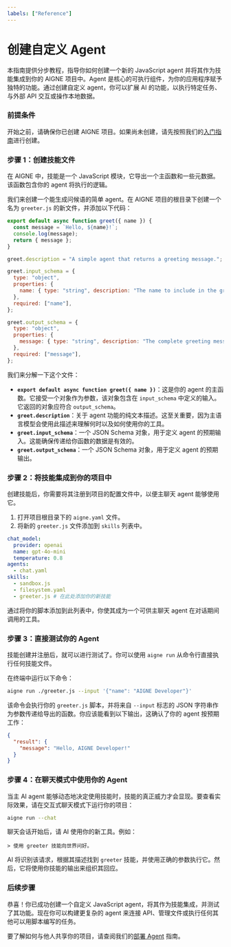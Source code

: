 ```yaml
---
labels: ["Reference"]
---
```


# 创建自定义 Agent

本指南提供分步教程，指导你如何创建一个新的 JavaScript agent 并将其作为技能集成到你的 AIGNE 项目中。Agent 是核心的可执行组件，为你的应用程序赋予独特的功能。通过创建自定义 agent，你可以扩展 AI 的功能，以执行特定任务、与外部 API 交互或操作本地数据。

### 前提条件

开始之前，请确保你已创建 AIGNE 项目。如果尚未创建，请先按照我们的[入门指南](./getting-started.md)进行创建。

### 步骤 1：创建技能文件

在 AIGNE 中，技能是一个 JavaScript 模块，它导出一个主函数和一些元数据。该函数包含你的 agent 将执行的逻辑。

我们来创建一个能生成问候语的简单 agent。在 AIGNE 项目的根目录下创建一个名为 `greeter.js` 的新文件，并添加以下代码：

```javascript greeter.js icon=logos:javascript
export default async function greet({ name }) {
  const message = `Hello, ${name}!`;
  console.log(message);
  return { message };
}

greet.description = "A simple agent that returns a greeting message.";

greet.input_schema = {
  type: "object",
  properties: {
    name: { type: "string", description: "The name to include in the greeting." },
  },
  required: ["name"],
};

greet.output_schema = {
  type: "object",
  properties: {
    message: { type: "string", description: "The complete greeting message." },
  },
  required: ["message"],
};
```

我们来分解一下这个文件：

- **`export default async function greet({ name })`**：这是你的 agent 的主函数。它接受一个对象作为参数，该对象包含在 `input_schema` 中定义的输入。它返回的对象应符合 `output_schema`。
- **`greet.description`**：关于 agent 功能的纯文本描述。这至关重要，因为主语言模型会使用此描述来理解何时以及如何使用你的工具。
- **`greet.input_schema`**：一个 JSON Schema 对象，用于定义 agent 的预期输入。这能确保传递给你函数的数据是有效的。
- **`greet.output_schema`**：一个 JSON Schema 对象，用于定义 agent 的预期输出。

### 步骤 2：将技能集成到你的项目中

创建技能后，你需要将其注册到项目的配置文件中，以便主聊天 agent 能够使用它。

1.  打开项目根目录下的 `aigne.yaml` 文件。
2.  将新的 `greeter.js` 文件添加到 `skills` 列表中。

```yaml aigne.yaml icon=mdi:file-cog-outline
chat_model:
  provider: openai
  name: gpt-4o-mini
  temperature: 0.8
agents:
  - chat.yaml
skills:
  - sandbox.js
  - filesystem.yaml
  - greeter.js # 在此处添加你的新技能
```

通过将你的脚本添加到此列表中，你使其成为一个可供主聊天 agent 在对话期间调用的工具。

### 步骤 3：直接测试你的 Agent

技能创建并注册后，就可以进行测试了。你可以使用 `aigne run` 从命令行直接执行任何技能文件。

在终端中运行以下命令：

```bash icon=mdi:console
aigne run ./greeter.js --input '{"name": "AIGNE Developer"}'
```

该命令会执行你的 `greeter.js` 脚本，并将来自 `--input` 标志的 JSON 字符串作为参数传递给导出的函数。你应该能看到以下输出，这确认了你的 agent 按预期工作：

```json icon=mdi:code-json
{
  "result": {
    "message": "Hello, AIGNE Developer!"
  }
}
```

### 步骤 4：在聊天模式中使用你的 Agent

当主 AI agent 能够动态地决定使用技能时，技能的真正威力才会显现。要查看实际效果，请在交互式聊天模式下运行你的项目：

```bash icon=mdi:console
aigne run --chat
```

聊天会话开始后，请 AI 使用你的新工具。例如：

```
> 使用 greeter 技能向世界问好。
```

AI 将识别该请求，根据其描述找到 `greeter` 技能，并使用正确的参数执行它。然后，它将使用你技能的输出来组织其回应。

### 后续步骤

恭喜！你已成功创建一个自定义 JavaScript agent，将其作为技能集成，并测试了其功能。现在你可以构建更复杂的 agent 来连接 API、管理文件或执行任何其他可以用脚本编写的任务。

要了解如何与他人共享你的项目，请查阅我们的[部署 Agent](./guides-deploying-agents.md) 指南。